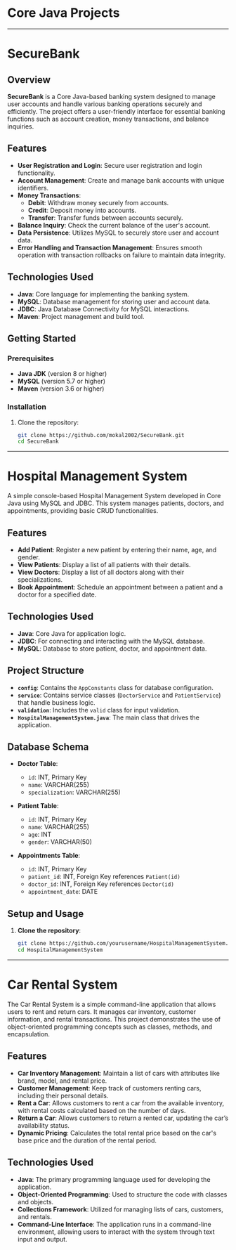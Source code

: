 <h1>Core Java Projects</h1>
<hr>
<h1>SecureBank</h1>

## Overview

**SecureBank** is a Core Java-based banking system designed to manage user accounts and handle various banking operations securely and efficiently. The project offers a user-friendly interface for essential banking functions such as account creation, money transactions, and balance inquiries.

## Features

- **User Registration and Login**: Secure user registration and login functionality.
- **Account Management**: Create and manage bank accounts with unique identifiers.
- **Money Transactions**:
  - **Debit**: Withdraw money securely from accounts.
  - **Credit**: Deposit money into accounts.
  - **Transfer**: Transfer funds between accounts securely.
- **Balance Inquiry**: Check the current balance of the user's account.
- **Data Persistence**: Utilizes MySQL to securely store user and account data.
- **Error Handling and Transaction Management**: Ensures smooth operation with transaction rollbacks on failure to maintain data integrity.

## Technologies Used

- **Java**: Core language for implementing the banking system.
- **MySQL**: Database management for storing user and account data.
- **JDBC**: Java Database Connectivity for MySQL interactions.
- **Maven**: Project management and build tool.

## Getting Started

### Prerequisites

- **Java JDK** (version 8 or higher)
- **MySQL** (version 5.7 or higher)
- **Maven** (version 3.6 or higher)

### Installation

1. Clone the repository:
   ```bash
   git clone https://github.com/mokal2002/SecureBank.git
   cd SecureBank
<hr>

# Hospital Management System

A simple console-based Hospital Management System developed in Core Java using MySQL and JDBC. This system manages patients, doctors, and appointments, providing basic CRUD functionalities.

## Features

- **Add Patient**: Register a new patient by entering their name, age, and gender.
- **View Patients**: Display a list of all patients with their details.
- **View Doctors**: Display a list of all doctors along with their specializations.
- **Book Appointment**: Schedule an appointment between a patient and a doctor for a specified date.

## Technologies Used

- **Java**: Core Java for application logic.
- **JDBC**: For connecting and interacting with the MySQL database.
- **MySQL**: Database to store patient, doctor, and appointment data.

## Project Structure

- **`config`**: Contains the `AppConstants` class for database configuration.
- **`service`**: Contains service classes (`DoctorService` and `PatientService`) that handle business logic.
- **`validation`**: Includes the `valid` class for input validation.
- **`HospitalManagementSystem.java`**: The main class that drives the application.

## Database Schema

- **Doctor Table**: 
  - `id`: INT, Primary Key
  - `name`: VARCHAR(255)
  - `specialization`: VARCHAR(255)

- **Patient Table**:
  - `id`: INT, Primary Key
  - `name`: VARCHAR(255)
  - `age`: INT
  - `gender`: VARCHAR(50)

- **Appointments Table**:
  - `id`: INT, Primary Key
  - `patient_id`: INT, Foreign Key references `Patient(id)`
  - `doctor_id`: INT, Foreign Key references `Doctor(id)`
  - `appointment_date`: DATE

## Setup and Usage

1. **Clone the repository**:
   ```bash
   git clone https://github.com/yourusername/HospitalManagementSystem.git
   cd HospitalManagementSystem
<hr>

# Car Rental System

The Car Rental System is a simple command-line application that allows users to rent and return cars. It manages car inventory, customer information, and rental transactions. This project demonstrates the use of object-oriented programming concepts such as classes, methods, and encapsulation.

## Features

- **Car Inventory Management**: Maintain a list of cars with attributes like brand, model, and rental price.
- **Customer Management**: Keep track of customers renting cars, including their personal details.
- **Rent a Car**: Allows customers to rent a car from the available inventory, with rental costs calculated based on the number of days.
- **Return a Car**: Allows customers to return a rented car, updating the car’s availability status.
- **Dynamic Pricing**: Calculates the total rental price based on the car's base price and the duration of the rental period.

## Technologies Used

- **Java**: The primary programming language used for developing the application.
- **Object-Oriented Programming**: Used to structure the code with classes and objects.
- **Collections Framework**: Utilized for managing lists of cars, customers, and rentals.
- **Command-Line Interface**: The application runs in a command-line environment, allowing users to interact with the system through text input and output.


